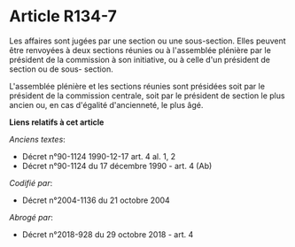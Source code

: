 # Article R134-7

Les affaires sont jugées par une section ou une sous-section. Elles peuvent être renvoyées à deux sections réunies ou à
l'assemblée plénière par le président de la commission à son initiative, ou à celle d'un président de section ou de sous-
section.

L'assemblée plénière et les sections réunies sont présidées soit par le président de la commission centrale, soit par le
président de section le plus ancien ou, en cas d'égalité d'ancienneté, le plus âgé.

**Liens relatifs à cet article**

_Anciens textes_:

  - Décret n°90-1124 1990-12-17 art. 4 al. 1, 2
  - Décret n°90-1124 du 17 décembre 1990 - art. 4 (Ab)

_Codifié par_:

  - Décret n°2004-1136 du 21 octobre 2004

_Abrogé par_:

  - Décret n°2018-928 du 29 octobre 2018 - art. 4
